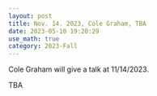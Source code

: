 ```yaml
---
layout: post
title: Nov. 14. 2023, Cole Graham, TBA
date: 2023-05-10 19:20:29
use_math: true
category: 2023-Fall
---
```

 
Cole Graham will give a talk at 11/14/2023. 

<div>
TBA
</div>
